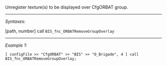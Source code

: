 Unregister texture(s) to be displayed over CfgORBAT group.


---
*Syntaxes:*

[path, number] call `BIS_fnc_ORBATRemoveGroupOverlay`

---
*Example 1:*

```sqf
[ configFile >> "CfgORBAT" >> "BIS" >> "O_Brigade", 4 ] call BIS_fnc_ORBATRemoveGroupOverlay;
```